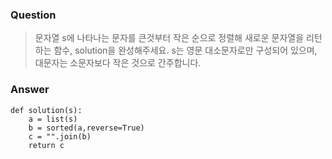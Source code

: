 ### Question
> 문자열 s에 나타나는 문자를 큰것부터 작은 순으로 정렬해 새로운 문자열을 리턴하는 함수, solution을 완성해주세요.
> s는 영문 대소문자로만 구성되어 있으며, 대문자는 소문자보다 작은 것으로 간주합니다.

### Answer
```
def solution(s):
    a = list(s)
    b = sorted(a,reverse=True)
    c = "".join(b)
    return c
```